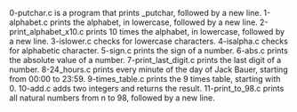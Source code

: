 0-putchar.c is a program that prints _putchar, followed by a new line.
1-alphabet.c prints the alphabet, in lowercase, followed by a new line.
2-print_alphabet_x10.c prints 10 times the alphabet, in lowercase, followed by a new line.
3-islower.c checks for lowercase characters.
4-isalpha.c checks for alphabetic character.
5-sign.c prints the sign of a number.
6-abs.c prints the absolute value of a number.
7-print_last_digit.c prints the last digit of a number.
8-24_hours.c prints every minute of the day of Jack Bauer, starting from 00:00 to 23:59.
9-times_table.c prints the 9 times table, starting with 0.
10-add.c adds two integers and returns the result.
11-print_to_98.c prints all natural numbers from n to 98, followed by a new line.
